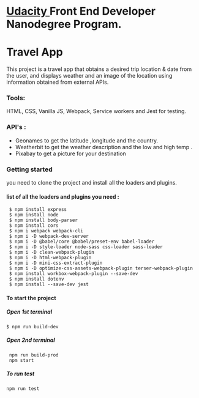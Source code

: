 # [Udacity ](https://udacity.com/)  Front End Developer Nanodegree Program.

# Travel App
This project is a travel app that obtains a desired trip location & date from the user, and displays weather and an image of the location using information obtained from external APIs.

 ### Tools:
  HTML, CSS, Vanilla JS, Webpack, Service workers and Jest for testing.


### API's :
- Geonames to get the latitude ,longitude and the country.
- Weatherbit to get the weather description and the low and high temp .
- Pixabay to get a picture for your destination 
### Getting started
you need to clone the project and install all the loaders and plugins.
#### list of all the loaders and plugins you need :
``` 
 $ npm install express 
 $ npm install node 
 $ npm install body-parser 
 $ npm install cors  
 $ npm i webpack webpack-cli 
 $ npm i -D webpack-dev-server 
 $ npm i -D @babel/core @babel/preset-env babel-loader 
 $ npm i -D style-loader node-sass css-loader sass-loader 
 $ npm i -D clean-webpack-plugin 
 $ npm i -D html-webpack-plugin 
 $ npm i -D mini-css-extract-plugin 
 $ npm i -D optimize-css-assets-webpack-plugin terser-webpack-plugin 
 $ npm install workbox-webpack-plugin --save-dev 
 $ npm install dotenv 
 $ npm install --save-dev jest
```
#### To start the project
##### Open 1st terminal 
` $ npm run build-dev `
##### Open 2nd terminal 
``` 
 npm run build-prod 
 npm start 
 ```
##### To run test 
`npm run test`
